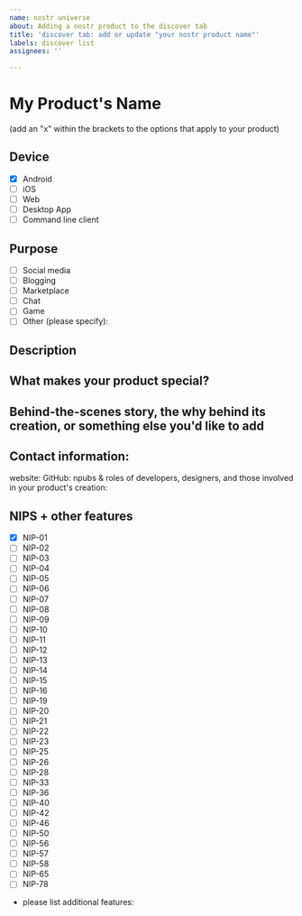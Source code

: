 ```yaml
---
name: nostr universe
about: Adding a nostr product to the discover tab
title: 'discover tab: add or update "your nostr product name"'
labels: discover list
assignees: ''

---
```


# My Product's Name 
(add an "x" within the brackets to the options that apply to your product)
## Device
- [x] Android
- [ ] iOS
- [ ] Web
- [ ] Desktop App
- [ ] Command line client

## Purpose
- [ ] Social media
- [ ] Blogging
- [ ] Marketplace
- [ ] Chat
- [ ] Game
- [ ] Other (please specify):

## Description

## What makes your product special?

## Behind-the-scenes story, the why behind its creation, or something else you'd like to add

## Contact information:
website:
GitHub:
npubs & roles of developers, designers, and those involved in your product's creation:

## NIPS + other features
- [x] NIP-01
- [ ] NIP-02
- [ ] NIP-03
- [ ] NIP-04
- [ ] NIP-05
- [ ] NIP-06
- [ ] NIP-07
- [ ] NIP-08
- [ ] NIP-09
- [ ] NIP-10
- [ ] NIP-11
- [ ] NIP-12
- [ ] NIP-13
- [ ] NIP-14
- [ ] NIP-15
- [ ] NIP-16
- [ ] NIP-19
- [ ] NIP-20
- [ ] NIP-21
- [ ] NIP-22
- [ ] NIP-23
- [ ] NIP-25
- [ ] NIP-26
- [ ] NIP-28
- [ ] NIP-33
- [ ] NIP-36
- [ ] NIP-40
- [ ] NIP-42
- [ ] NIP-46
- [ ] NIP-50
- [ ] NIP-56
- [ ] NIP-57
- [ ] NIP-58
- [ ] NIP-65
- [ ] NIP-78
- please list additional features:
